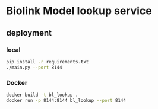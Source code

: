 # Biolink Model lookup service

## deployment

### local

```bash
pip install -r requirements.txt
./main.py --port 8144
```

### Docker

```bash
docker build -t bl_lookup .
docker run -p 8144:8144 bl_lookup --port 8144
```
